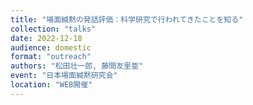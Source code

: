 ```yaml
---
title: "場面緘黙の発話評価：科学研究で行われてきたことを知る"
collection: "talks"
date: 2022-12-18
audience: domestic
format: "outreach"
authors: "松田壮一郎, 藤間友里亜"
event: "日本場面緘黙研究会"
location: "WEB開催"
---
```

